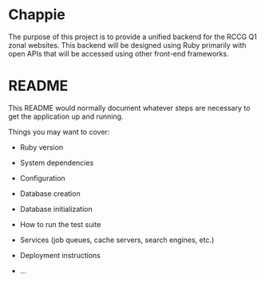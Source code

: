 # Chappie

The purpose of this project is to provide a unified backend for the RCCG Q1 zonal websites. This backend will be designed using Ruby primarily with open APIs that will be accessed using other front-end frameworks.

# README

This README would normally document whatever steps are necessary to get the
application up and running.

Things you may want to cover:

* Ruby version

* System dependencies

* Configuration

* Database creation

* Database initialization

* How to run the test suite

* Services (job queues, cache servers, search engines, etc.)

* Deployment instructions

* ...

